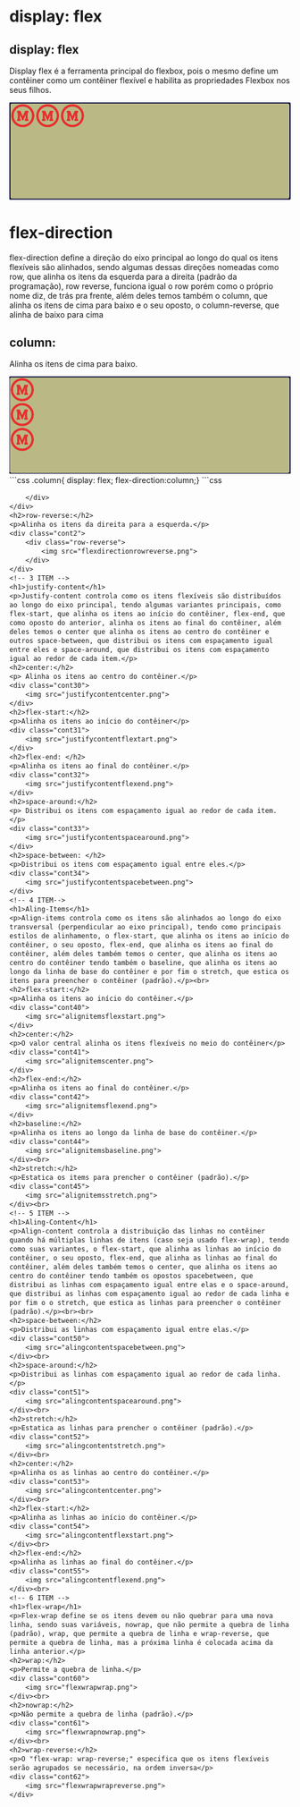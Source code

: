 <!DOCTYPE html>
<html lang="br">
<head>
    <meta charset="UTF-8">
    <meta name="viewport" content="width=device-width, initial-scale=1.0">
    <title>POC 1 - Flexbox</title>
    <link rel="stylesheet" href="style.css">
</head>
<body>
    <!-- 1 ITEM -->
    <h1>display: flex</h1>
    <h2>display: flex</h2>
    <p>Display flex é a ferramenta principal do flexbox, pois o mesmo define um contêiner como um contêiner flexível e habilita as propriedades Flexbox nos seus filhos.</p> 
    <div class="cont1">
        <img src="displayflex.png">
    </div>
    <!-- 2 ITEM -->
    <h1>flex-direction</h1>
    <p>flex-direction define a direção do eixo principal ao longo do qual os itens flexíveis são alinhados, sendo algumas dessas direções nomeadas como row, que alinha os itens da esquerda para a direita (padrão da programação), row reverse, funciona igual o row porém como o próprio nome diz, de trás pra frente, além deles temos também o column, que alinha os itens de cima para baixo e o seu oposto, o column-reverse, que alinha de baixo para cima</p> 
    <h2>column:</h2>
    <p>Alinha os itens de cima para baixo.</p> 
    <div class="cont1">
        <div class="column"> 
            <img src="flexdirectioncolumn.png">
            ```css
            .column{
    display: flex;
    flex-direction:column;}
            ```css
            
        </div>
    </div>
    <h2>row-reverse:</h2>
    <p>Alinha os itens da direita para a esquerda.</p> 
    <div class="cont2">
        <div class="row-reverse">  
            <img src="flexdirectionrowreverse.png">
        </div>
    </div>
    <!-- 3 ITEM -->
    <h1>justify-content</h1>
    <p>Justify-content controla como os itens flexíveis são distribuídos ao longo do eixo principal, tendo algumas variantes principais, como flex-start, que alinha os itens ao início do contêiner, flex-end, que como oposto do anterior, alinha os itens ao final do contêiner, além deles temos o center que alinha os itens ao centro do contêiner e outros space-between, que distribui os itens com espaçamento igual entre eles e space-around, que distribui os itens com espaçamento igual ao redor de cada item.</p>
    <h2>center:</h2>
    <p> Alinha os itens ao centro do contêiner.</p> 
    <div class="cont30">
        <img src="justifycontentcenter.png">
    </div>  
    <h2>flex-start:</h2>
    <p>Alinha os itens ao início do contêiner</p> 
    <div class="cont31">
        <img src="justifycontentflextart.png">
    </div>
    <h2>flex-end: </h2>
    <p>Alinha os itens ao final do contêiner.</p> 
    <div class="cont32">
        <img src="justifycontentflexend.png">
    </div>
    <h2>space-around:</h2>
    <p> Distribui os itens com espaçamento igual ao redor de cada item.</p> 
    <div class="cont33">
        <img src="justifycontentspacearound.png">
    </div>
    <h2>space-between: </h2>
    <p>Distribui os itens com espaçamento igual entre eles.</p> 
    <div class="cont34">
        <img src="justifycontentspacebetween.png">
    </div>
    <!-- 4 ITEM-->
    <h1>Aling-Items</h1>
    <p>Align-items controla como os itens são alinhados ao longo do eixo transversal (perpendicular ao eixo principal), tendo como principais estilos de alinhamento, o flex-start, que alinha os itens ao início do contêiner, o seu oposto, flex-end, que alinha os itens ao final do contêiner, além deles também temos o center, que alinha os itens ao centro do contêiner tendo também o baseline, que alinha os itens ao longo da linha de base do contêiner e por fim o stretch, que estica os itens para preencher o contêiner (padrão).</p><br>
    <h2>flex-start:</h2>
    <p>Alinha os itens ao início do contêiner.</p> 
    <div class="cont40">
        <img src="alignitemsflexstart.png">
    </div>
    <h2>center:</h2>
    <p>O valor central alinha os itens flexíveis no meio do contêiner</p> 
    <div class="cont41">
        <img src="alignitemscenter.png">
    </div>
    <h2>flex-end:</h2>
    <p>Alinha os itens ao final do contêiner.</p>
    <div class="cont42">    
        <img src="alignitemsflexend.png">
    </div>
    <h2>baseline:</h2>
    <p>Alinha os itens ao longo da linha de base do contêiner.</p>
    <div class="cont44">
        <img src="alignitemsbaseline.png">
    </div><br>
    <h2>stretch:</h2>
    <p>Estatica os items para prencher o contêiner (padrão).</p>
    <div class="cont45">
        <img src="alignitemsstretch.png">
    </div><br>
    <!-- 5 ITEM -->
    <h1>Aling-Content</h1>
    <p>Align-content controla a distribuição das linhas no contêiner quando há múltiplas linhas de itens (caso seja usado flex-wrap), tendo como suas variantes, o flex-start, que alinha as linhas ao início do contêiner, o seu oposto, flex-end, que alinha as linhas ao final do contêiner, além deles também temos o center, que alinha os itens ao centro do contêiner tendo também os opostos spacebetween, que distribui as linhas com espaçamento igual entre elas e o space-around, que distribui as linhas com espaçamento igual ao redor de cada linha e por fim o o stretch, que estica as linhas para preencher o contêiner (padrão).</p><br><br>
    <h2>space-between:</h2>
    <p>Distribui as linhas com espaçamento igual entre elas.</p>
    <div class="cont50">
        <img src="alingcontentspacebetween.png">
    </div><br>
    <h2>space-around:</h2>
    <p>Distribui as linhas com espaçamento igual ao redor de cada linha.</p>
    <div class="cont51">
        <img src="alingcontentspacearound.png">
    </div><br>
    <h2>stretch:</h2>
    <p>Estatica as linhas para prencher o contêiner (padrão).</p>
    <div class="cont52">
        <img src="alingcontentstretch.png">
    </div><br>
    <h2>center:</h2>
    <p>Alinha os as linhas ao centro do contêiner.</p>
    <div class="cont53">
        <img src="alingcontentcenter.png">
    </div><br>
    <h2>flex-start:</h2>
    <p>Alinha as linhas ao início do contêiner.</p>
    <div class="cont54">
        <img src="alingcontentflexstart.png">
    </div><br>
    <h2>flex-end:</h2>
    <p>Alinha as linhas ao final do contêiner.</p>
    <div class="cont55">
        <img src="alingcontentflexend.png">
    </div><br>
    <!-- 6 ITEM -->
    <h1>flex-wrap</h1>
    <p>Flex-wrap define se os itens devem ou não quebrar para uma nova linha, sendo suas variáveis, nowrap, que não permite a quebra de linha (padrão), wrap, que permite a quebra de linha e wrap-reverse, que permite a quebra de linha, mas a próxima linha é colocada acima da linha anterior.</p>
    <h2>wrap:</h2>
    <p>Permite a quebra de linha.</p>
    <div class="cont60">
        <img src="flexwrapwrap.png">
    </div><br>
    <h2>nowrap:</h2>
    <p>Não permite a quebra de linha (padrão).</p>
    <div class="cont61">
        <img src="flexwrapnowrap.png">
    </div><br>
    <h2>wrap-reverse:</h2>
    <p>O "flex-wrap: wrap-reverse;" especifica que os itens flexíveis serão agrupados se necessário, na ordem inversa</p>
    <div class="cont62">
        <img src="flexwrapwrapreverse.png">
    </div>
</body>
</html>


